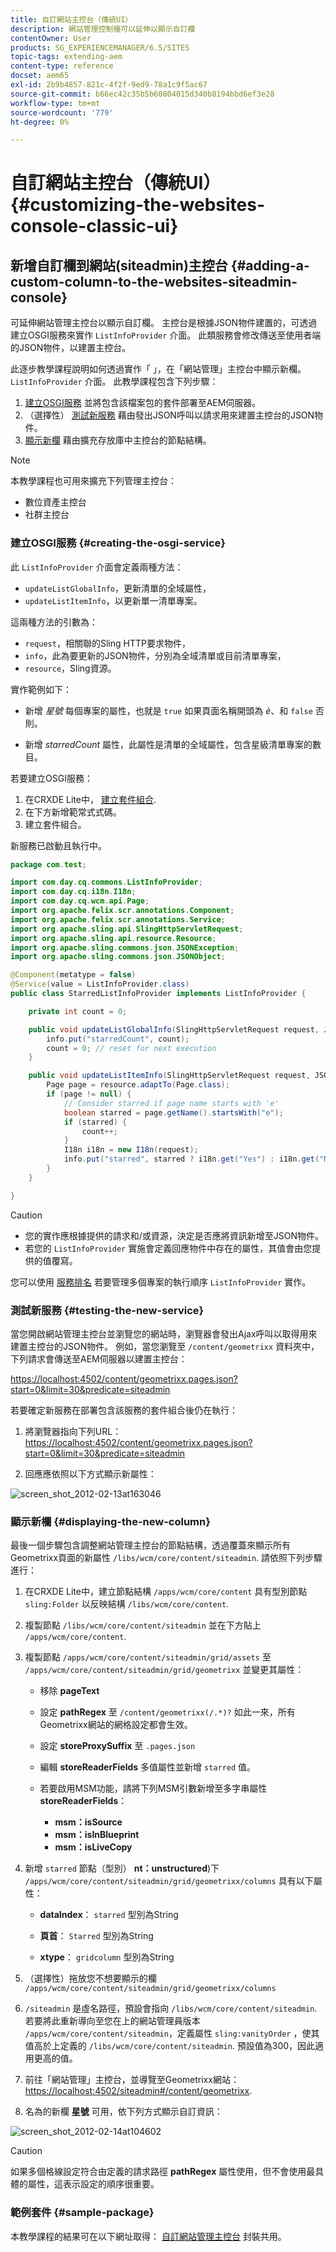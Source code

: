 ```yaml
---
title: 自訂網站主控台（傳統UI）
description: 網站管理控制檯可以延伸以顯示自訂欄
contentOwner: User
products: SG_EXPERIENCEMANAGER/6.5/SITES
topic-tags: extending-aem
content-type: reference
docset: aem65
exl-id: 2b9b4857-821c-4f2f-9ed9-78a1c9f5ac67
source-git-commit: b66ec42c35b5b60804015d340b8194bbd6ef3e28
workflow-type: tm+mt
source-wordcount: '779'
ht-degree: 0%

---
```


# 自訂網站主控台（傳統UI）{#customizing-the-websites-console-classic-ui}

## 新增自訂欄到網站(siteadmin)主控台 {#adding-a-custom-column-to-the-websites-siteadmin-console}

可延伸網站管理主控台以顯示自訂欄。 主控台是根據JSON物件建置的，可透過建立OSGI服務來實作 `ListInfoProvider` 介面。 此類服務會修改傳送至使用者端的JSON物件，以建置主控台。

此逐步教學課程說明如何透過實作「 」，在「網站管理」主控台中顯示新欄。 `ListInfoProvider` 介面。 此教學課程包含下列步驟：

1. [建立OSGI服務](#creating-the-osgi-service) 並將包含該檔案包的套件部署至AEM伺服器。
1. （選擇性） [測試新服務](#testing-the-new-service) 藉由發出JSON呼叫以請求用來建置主控台的JSON物件。
1. [顯示新欄](#displaying-the-new-column) 藉由擴充存放庫中主控台的節點結構。

>[!NOTE]
>
>本教學課程也可用來擴充下列管理主控台：
>
>* 數位資產主控台
>* 社群主控台
>

### 建立OSGI服務 {#creating-the-osgi-service}

此 `ListInfoProvider` 介面會定義兩種方法：

* `updateListGlobalInfo`，更新清單的全域屬性，
* `updateListItemInfo`，以更新單一清單專案。

這兩種方法的引數為：

* `request`，相關聯的Sling HTTP要求物件，
* `info`，此為要更新的JSON物件，分別為全域清單或目前清單專案，
* `resource`，Sling資源。

實作範例如下：

* 新增 *星號* 每個專案的屬性，也就是 `true` 如果頁面名稱開頭為 *è*、和 `false` 否則。

* 新增 *starredCount* 屬性，此屬性是清單的全域屬性，包含星級清單專案的數目。

若要建立OSGI服務：

1. 在CRXDE Lite中， [建立套件組合](/help/sites-developing/developing-with-crxde-lite.md#managing-a-bundle).
1. 在下方新增範常式式碼。
1. 建立套件組合。

新服務已啟動且執行中。

```java
package com.test;

import com.day.cq.commons.ListInfoProvider;
import com.day.cq.i18n.I18n;
import com.day.cq.wcm.api.Page;
import org.apache.felix.scr.annotations.Component;
import org.apache.felix.scr.annotations.Service;
import org.apache.sling.api.SlingHttpServletRequest;
import org.apache.sling.api.resource.Resource;
import org.apache.sling.commons.json.JSONException;
import org.apache.sling.commons.json.JSONObject;

@Component(metatype = false)
@Service(value = ListInfoProvider.class)
public class StarredListInfoProvider implements ListInfoProvider {

    private int count = 0;

    public void updateListGlobalInfo(SlingHttpServletRequest request, JSONObject info, Resource resource) throws JSONException {
        info.put("starredCount", count);
        count = 0; // reset for next execution
    }

    public void updateListItemInfo(SlingHttpServletRequest request, JSONObject info, Resource resource) throws JSONException {
        Page page = resource.adaptTo(Page.class);
        if (page != null) {
            // Consider starred if page name starts with 'e'
            boolean starred = page.getName().startsWith("e");
            if (starred) {
                count++;
            }
            I18n i18n = new I18n(request);
            info.put("starred", starred ? i18n.get("Yes") : i18n.get("No"));
        }
    }

}
```

>[!CAUTION]
>
>* 您的實作應根據提供的請求和/或資源，決定是否應將資訊新增至JSON物件。
>* 若您的 `ListInfoProvider` 實施會定義回應物件中存在的屬性，其值會由您提供的值覆寫。
>
>  您可以使用 [服務排名](https://docs.osgi.org/javadoc/r2/org/osgi/framework/Constants.html#SERVICE_RANKING) 若要管理多個專案的執行順序 `ListInfoProvider` 實作。

### 測試新服務 {#testing-the-new-service}

當您開啟網站管理主控台並瀏覽您的網站時，瀏覽器會發出Ajax呼叫以取得用來建置主控台的JSON物件。 例如，當您瀏覽至 `/content/geometrixx` 資料夾中，下列請求會傳送至AEM伺服器以建置主控台：

[https://localhost:4502/content/geometrixx.pages.json?start=0&amp;limit=30&amp;predicate=siteadmin](https://localhost:4502/content/geometrixx.pages.json?start=0&amp;limit=30&amp;predicate=siteadmin)

若要確定新服務在部署包含該服務的套件組合後仍在執行：

1. 將瀏覽器指向下列URL：
   [https://localhost:4502/content/geometrixx.pages.json?start=0&amp;limit=30&amp;predicate=siteadmin](https://localhost:4502/content/geometrixx.pages.json?start=0&amp;limit=30&amp;predicate=siteadmin)

1. 回應應依照以下方式顯示新屬性：

![screen_shot_2012-02-13at163046](assets/screen_shot_2012-02-13at163046.png)

### 顯示新欄 {#displaying-the-new-column}

最後一個步驟包含調整網站管理主控台的節點結構，透過覆蓋來顯示所有Geometrixx頁面的新屬性 `/libs/wcm/core/content/siteadmin`. 請依照下列步驟進行：

1. 在CRXDE Lite中，建立節點結構 `/apps/wcm/core/content` 具有型別節點 `sling:Folder` 以反映結構 `/libs/wcm/core/content`.

1. 複製節點 `/libs/wcm/core/content/siteadmin` 並在下方貼上 `/apps/wcm/core/content`.

1. 複製節點 `/apps/wcm/core/content/siteadmin/grid/assets` 至 `/apps/wcm/core/content/siteadmin/grid/geometrixx` 並變更其屬性：

   * 移除 **pageText**

   * 設定 **pathRegex** 至 `/content/geometrixx(/.*)?`
如此一來，所有Geometrixx網站的網格設定都會生效。

   * 設定 **storeProxySuffix** 至 `.pages.json`

   * 編輯 **storeReaderFields** 多值屬性並新增 `starred` 值。

   * 若要啟用MSM功能，請將下列MSM引數新增至多字串屬性 **storeReaderFields**：

      * **msm：isSource**
      * **msm：isInBlueprint**
      * **msm：isLiveCopy**

1. 新增 `starred` 節點（型別） **nt：unstructured**)下 `/apps/wcm/core/content/siteadmin/grid/geometrixx/columns` 具有以下屬性：

   * **dataIndex**： `starred` 型別為String

   * **頁首**： `Starred` 型別為String

   * **xtype**： `gridcolumn` 型別為String

1. （選擇性）拖放您不想要顯示的欄 `/apps/wcm/core/content/siteadmin/grid/geometrixx/columns`

1. `/siteadmin` 是虛名路徑，預設會指向 `/libs/wcm/core/content/siteadmin`.
若要將此重新導向至您在上的網站管理員版本 `/apps/wcm/core/content/siteadmin`，定義屬性 `sling:vanityOrder` ，使其值高於上定義的 `/libs/wcm/core/content/siteadmin`. 預設值為300，因此適用更高的值。

1. 前往「網站管理」主控台，並導覽至Geometrixx網站：
   [https://localhost:4502/siteadmin#/content/geometrixx](https://localhost:4502/siteadmin#/content/geometrixx).

1. 名為的新欄 **星號** 可用，依下列方式顯示自訂資訊：

![screen_shot_2012-02-14at104602](assets/screen_shot_2012-02-14at104602.png)

>[!CAUTION]
>
>如果多個格線設定符合由定義的請求路徑 **pathRegex** 屬性使用，但不會使用最具體的屬性，這表示設定的順序很重要。

### 範例套件 {#sample-package}

本教學課程的結果可在以下網址取得： [自訂網站管理主控台](https://localhost:4502/crx/packageshare/index.html/content/marketplace/marketplaceProxy.html?packagePath=/content/companies/public/adobe/packages/helper/customizing-siteadmin) 封裝共用。
